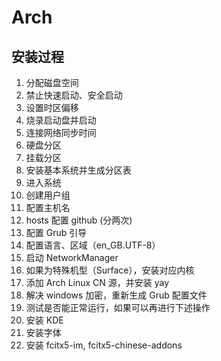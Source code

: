 # Arch

## 安装过程

1. 分配磁盘空间
2. 禁止快速启动、安全启动
3. 设置时区偏移
4. 烧录启动盘并启动
5. 连接网络同步时间
6. 硬盘分区
7. 挂载分区
8. 安装基本系统并生成分区表
9. 进入系统
10. 创建用户组
11. 配置主机名
12. hosts 配置 github (分两次)
13. 配置 Grub 引导
14. 配置语言、区域（en_GB.UTF-8）
15. 启动 NetworkManager
16. 如果为特殊机型（Surface），安装对应内核
17. 添加 Arch Linux CN 源，并安装 yay
18. 解决 windows 加密，重新生成 Grub 配置文件
19. 测试是否能正常运行，如果可以再进行下述操作
20. 安装 KDE
21. 安装字体
22. 安装 fcitx5-im, fcitx5-chinese-addons
